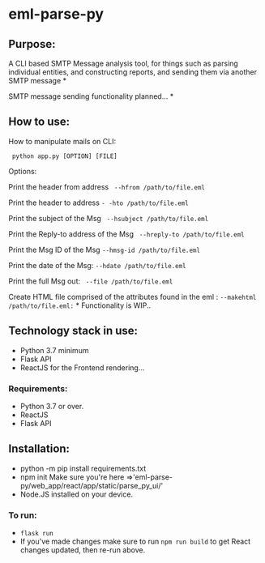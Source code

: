 # eml-parse-py

## Purpose:
A CLI based SMTP Message analysis tool, for things such as parsing individual entities, and constructing reports, and sending them via another SMTP message *



SMTP message sending functionality planned... * 


## How to use:

How to manipulate mails on CLI:

`` python app.py [OPTION] [FILE]``

Options:

Print the header from address ``` --hfrom /path/to/file.eml```

Print the header to address ```- -hto /path/to/file.eml ```

Print the subject of the Msg ``` --hsubject /path/to/file.eml```

Print the Reply-to address of the Msg ``` --hreply-to /path/to/file.eml```

Print the Msg ID of the Msg  ```--hmsg-id /path/to/file.eml ```

Print the date of the Msg:  ```--hdate /path/to/file.eml ```

Print the full Msg out: ``` --file /path/to/file.eml```

Create HTML file comprised of the attributes found in the eml : ```--makehtml /path/to/file.eml:``` * Functionality is WIP.. 



## Technology stack in use:

- Python 3.7 minimum
- Flask API
- ReactJS for the Frontend rendering...


### Requirements:

- Python 3.7 or over.
- ReactJS 
- Flask API


## Installation:

- python -m pip install requirements.txt
- npm init Make sure you're here =>'eml-parse-py/web_app/react/app/static/parse_py_ui/'
- Node.JS installed on your device.

### To run:
- ```flask run ```
- If you've made changes make sure to run ```npm run build``` to get React changes updated, then re-run above.
